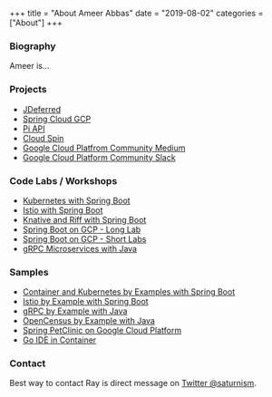 +++
title = "About Ameer Abbas"
date = "2019-08-02"
categories = ["About"]
+++

### Biography
Ameer is...

### Projects
- [JDeferred](http://jdeferred.org/)
- [Spring Cloud GCP](https://github.com/spring-cloud/spring-cloud-gcp)
- [Pi API](https://pi.delivery)
- [Cloud Spin](https://twitter.com/googlecloudspin)
- [Google Cloud Platfrom Community Medium](http://medium.com/google-cloud)
- [Google Cloud Platform Community Slack](http://bit.ly/gcp-slack)

### Code Labs / Workshops
- [Kubernetes with Spring Boot](http://bit.ly/k8s-lab)
- [Istio with Spring Boot](http://bit.ly/istio-lab)
- [Knative and Riff with Spring Boot](http://bit.ly/spring-riff-lab)
- [Spring Boot on GCP - Long Lab](http://bit.ly/spring-gcp-lab)
- [Spring Boot on GCP - Short Labs](http://gcplab.me/spring)
- [gRPC Microservices with Java](https://retroryan8080.gitlab.io/grpc-java-workshop)

### Samples
- [Container and Kubernetes by Examples with Spring Boot](https://github.com/saturnism/docker-kubernetes-by-example-java)
- [Istio by Example with Spring Boot](https://github.com/saturnism/istio-by-example-java)
- [gRPC by Example with Java](https://github.com/saturnism/grpc-by-example-java)
- [OpenCensus by Example with Java](https://github.com/saturnism/opencensus-java-by-example)
- [Spring PetClinic on Google Cloud Platform](https://github.com/saturnism/spring-petclinic-gcp)
- [Go IDE in Container](https://github.com/saturnism/go-ide)

### Contact
Best way to contact Ray is direct message on [Twitter @saturnism](https://twitter.com/saturnism).
